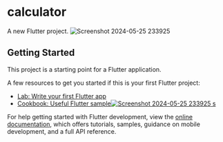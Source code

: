 # calculator

A new Flutter project.
![Screenshot 2024-05-25 233925](https://github.com/RiteshDataLab/calculator/assets/137711361/65ec02b1-dc86-41f2-850d-928dada2d57f)

## Getting Started

This project is a starting point for a Flutter application.

A few resources to get you started if this is your first Flutter project:

- [Lab: Write your first Flutter app](https://docs.flutter.dev/get-started/codelab)
- [Cookbook: Useful Flutter sample![Screenshot 2024-05-25 233925](https://github.com/RiteshDataLab/calculator/assets/137711361/0ac3a1e5-6e94-49f2-87bb-a540b06557f9)
s](https://docs.flutter.dev/cookbook)

For help getting started with Flutter development, view the
[online documentation](https://docs.flutter.dev/), which offers tutorials,
samples, guidance on mobile development, and a full API reference.

